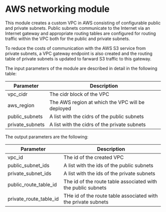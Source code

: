 # AWS networking module

This module creates a custom VPC in AWS consisting of configurable public and private subnets. Public subnets communicate to the Internet via an Internet gateway and appropriate routing tables are configured for routing traffic within the VPC both for the public and private subnets.

To reduce the costs of communication with the AWS S3 service from private subnets, a VPC gateway endpoint is also created and the routing table of private subnets is updated to farward S3 traffic to this gateway.

The input parameters of the module are described in detail in the following table:

| Parameter        | Description                                       |
| ---------------- | ------------------------------------------------- |
| vpc_cidr         | The cidr block of the VPC                         |
| aws_region       | The AWS region at which the VPC will be deployed  |
| public_subnets   | A list with the cidrs of the public subnets       |
| private_subnets  | A list with the cidrs of the private subnets      |

The output parameters are the following:

| Parameter              | Description                                                    |
| ---------------------- | -------------------------------------------------------------- |
| vpc_id                 | The id of the created VPC                                      |
| public_subnet_ids      | A list with the ids of the public subnets                      |
| private_subnet_ids     | A list with the ids of the private subnets                     |
| public_route_table_id  | The id of the route table associated with the public subnets   |
| private_route_table_id | THe id of the route table associated with the private subnets  |
